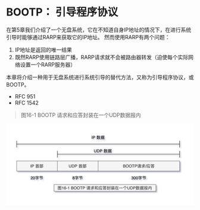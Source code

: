 # BOOTP： 引导程序协议

在第5章我们介绍了一个无盘系统，它在不知道自身IP地址的情况下，在进行系统引导时能够通过RARP来获取它的IP地址。
然而使用RARP有两个问题：

1. IP地址是返回的唯一结果
2. 既然RARP使用链路层广播，RARP请求就不会被路由器转发（迫使每个实际网络设置一个RARP服务器）

本章将介绍一种用于无盘系统进行系统引导的替代方法，又称为引导程序协议，或BOOTP。

- RFC 951
- RFC 1542

> 图16-1 BOOTP 请求和应答封装在一个UDP数据报内

![TCP-IP-16-1.png](./images/TCP-IP-16-1.png)
